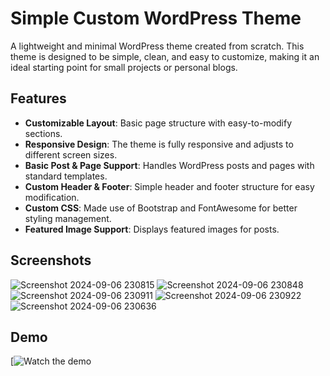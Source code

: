 # Simple Custom WordPress Theme

A lightweight and minimal WordPress theme created from scratch. This theme is designed to be simple, clean, and easy to customize, making it an ideal starting point for small projects or personal blogs.

## Features

- **Customizable Layout**: Basic page structure with easy-to-modify sections.
- **Responsive Design**: The theme is fully responsive and adjusts to different screen sizes.
- **Basic Post & Page Support**: Handles WordPress posts and pages with standard templates.
- **Custom Header & Footer**: Simple header and footer structure for easy modification.
- **Custom CSS**: Made use of Bootstrap and FontAwesome for better styling management.
- **Featured Image Support**: Displays featured images for posts.

## Screenshots
![Screenshot 2024-09-06 230815](https://github.com/user-attachments/assets/1fbcea04-d126-4ce2-9f80-99847fabf4ed)
![Screenshot 2024-09-06 230848](https://github.com/user-attachments/assets/b7964a8d-e2e1-4c84-a9c3-5481a85f38e1)
![Screenshot 2024-09-06 230911](https://github.com/user-attachments/assets/881f4f03-1a7e-49eb-a0a0-fe68f443850d)
![Screenshot 2024-09-06 230922](https://github.com/user-attachments/assets/0c043966-4456-4790-8748-deb3b2ee8c6c)
![Screenshot 2024-09-06 230636](https://github.com/user-attachments/assets/cb513108-eddb-4a0b-be9f-002556e68fe8)

## Demo

[![Watch the demo](https://github.com/user-attachments/assets/469433b3-4b86-4d14-ac24-5d411a6dd606)


